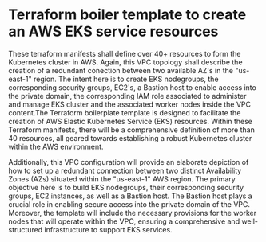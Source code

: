 # Terraform boiler template to create an AWS EKS service resources

These terraform manifests shall define over 40+ resources to form the Kubernetes cluster in AWS. Again, this VPC topology shall describe the creation of a redundant conection between two available AZ's in the "us-east-1" region. The intent here is to create EKS nodegroups, the corresponding security groups, EC2's, a Bastion host to enable access into the private domain, the corresponding IAM role associated to administer and manage EKS cluster and the associated worker nodes inside the VPC content.The Terraform boilerplate template is designed to facilitate the creation of AWS Elastic Kubernetes Service (EKS) resources. Within these Terraform manifests, there will be a comprehensive definition of more than 40 resources, all geared towards establishing a robust Kubernetes cluster within the AWS environment.

Additionally, this VPC configuration will provide an elaborate depiction of how to set up a redundant connection between two distinct Availability Zones (AZs) situated within the "us-east-1" AWS region. The primary objective here is to build EKS nodegroups, their corresponding security groups, EC2 instances, as well as a Bastion host. The Bastion host plays a crucial role in enabling secure access into the private domain of the VPC. Moreover, the template will include the necessary provisions for the worker nodes that will operate within the VPC, ensuring a comprehensive and well-structured infrastructure to support EKS services.
